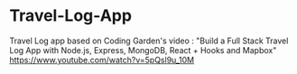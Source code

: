 # Travel-Log-App

Travel Log app based on Coding Garden's video :  "Build a Full Stack Travel Log App with Node.js, Express, MongoDB, React + Hooks and Mapbox"
https://www.youtube.com/watch?v=5pQsl9u_10M
